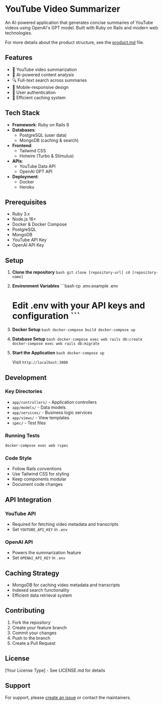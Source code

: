 # YouTube Video Summarizer

An AI-powered application that generates concise summaries of YouTube videos using OpenAI's GPT model. Built with Ruby on Rails and modern web technologies.

For more details about the product structure, see the [product.md](product.md) file.

## Features

- 🎥 YouTube video summarization
- 🤖 AI-powered content analysis
- 🔍 Full-text search across summaries
- 📱 Mobile-responsive design
- 🔐 User authentication
- 💾 Efficient caching system

## Tech Stack

- **Framework**: Ruby on Rails 8
- **Databases**:
  - PostgreSQL (user data)
  - MongoDB (caching & search)
- **Frontend**:
  - Tailwind CSS
  - Hotwire (Turbo & Stimulus)
- **APIs**:
  - YouTube Data API
  - OpenAI GPT API
- **Deployment**:
  - Docker
  - Heroku

## Prerequisites

- Ruby 3.x
- Node.js 16+
- Docker & Docker Compose
- PostgreSQL
- MongoDB
- YouTube API Key
- OpenAI API Key

## Setup

1. **Clone the repository**   ```bash
   git clone [repository-url]
   cd [repository-name]   ```

2. **Environment Variables**   ```bash
   cp .env.example .env
   # Edit .env with your API keys and configuration   ```

3. **Docker Setup**   ```bash
   docker-compose build
   docker-compose up   ```

4. **Database Setup**   ```bash
   docker-compose exec web rails db:create
   docker-compose exec web rails db:migrate   ```

5. **Start the Application**   ```bash
   docker-compose up   ```

   Visit `http://localhost:3000`

## Development

### Key Directories

- `app/controllers/` - Application controllers
- `app/models/` - Data models
- `app/services/` - Business logic services
- `app/views/` - View templates
- `spec/` - Test files

### Running Tests

```bash
docker-compose exec web rspec
```

### Code Style

- Follow Rails conventions
- Use Tailwind CSS for styling
- Keep components modular
- Document code changes

## API Integration

### YouTube API
- Required for fetching video metadata and transcripts
- Set `YOUTUBE_API_KEY` in `.env`

### OpenAI API
- Powers the summarization feature
- Set `OPENAI_API_KEY` in `.env`

## Caching Strategy

- MongoDB for caching video metadata and transcripts
- Indexed search functionality
- Efficient data retrieval system

## Contributing

1. Fork the repository
2. Create your feature branch
3. Commit your changes
4. Push to the branch
5. Create a Pull Request

## License

[Your License Type] - See LICENSE.md for details

## Support

For support, please [create an issue](repository-issues-url) or contact the maintainers.
